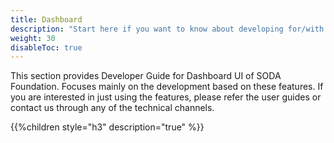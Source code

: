 ```yaml
---
title: Dashboard
description: "Start here if you want to know about developing for/with SODA Foundation Projects."
weight: 30
disableToc: true
---
```


This section provides Developer Guide for Dashboard UI of SODA Foundation. Focuses mainly on the development based on these features. If you are interested in just using the features, please refer the user guides or contact us through any of the technical channels.

{{%children style="h3" description="true" %}}  
